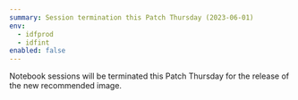 ```yaml
---
summary: Session termination this Patch Thursday (2023-06-01)
env:
  - idfprod
  - idfint
enabled: false
---
```


Notebook sessions will be terminated this Patch Thursday for the release of the new recommended image. 
